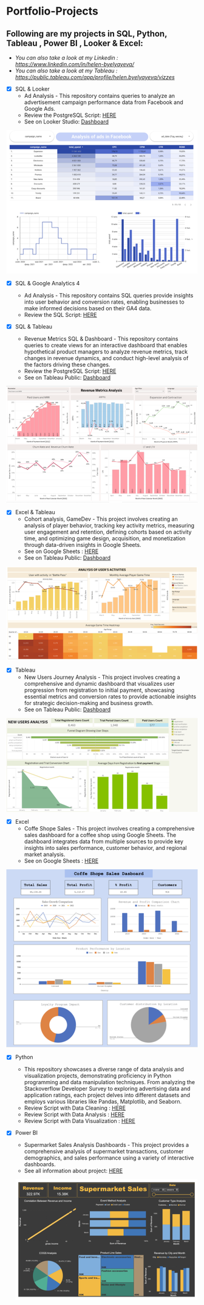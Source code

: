 # Portfolio-Projects


## Following are my projects in SQL, Python, Tableau , Power BI , Looker & Excel:
- *You can also take a look at my Linkedin : https://www.linkedin.com/in/helen-byelyayeva/*
- *You can also take a look at my Tableau : https://public.tableau.com/app/profile/helen.byelyayeva/vizzes*

- [x] SQL & Looker  
    - Ad Analysis - This repository contains queries to analyze an advertisement campaign performance data from Facebook and Google Ads.
    - Review the PostgreSQL Script: [HERE](https://github.com/helenbyelyayeva/Portfolio-Projects/tree/main/SQL/Ads%20Analysis)
    - See on Looker Studio: [Dashboard](https://lookerstudio.google.com/reporting/42d32555-8941-456e-a257-3428a5dbde40)

![Dashboard Screenshot](visuals/facebook.png)

- [x] SQL & Google Analytics 4
    - Ad Analysis - This repository contains SQL queries provide insights into user behavior and conversion rates, enabling businesses to make informed decisions based on their GA4 data.
    - Review the SQL Script: [HERE](https://github.com/helenbyelyayeva/Portfolio-Projects/tree/main/SQL/Big%20Query%20#google-analytics-4---data-analysis-using-bigquery)

- [x] SQL & Tableau
    - Revenue Metrics SQL & Dashboard - This repository contains queries to create views for an interactive dashboard that enables hypothetical product managers to analyze revenue metrics, track changes in revenue dynamics, and conduct high-level analysis of the factors driving these changes.
    - Review the PostgreSQL Script: [HERE](https://github.com/helenbyelyayeva/Portfolio-Projects/tree/main/SQL/Revenue%20Metric%20Analysis)
    - See on Tableau Public: [Dashboard](https://public.tableau.com/views/Book1-Revenue2/Dashboard2?:language=en-US&:sid=&:display_count=n&:origin=viz_share_link)

![Dashboard Screenshot](visuals/metrics.png)

- [x] Excel & Tableau
    - Cohort analysis, GameDev  - This project involves creating an analysis of player behavior, tracking key activity metrics, measuring user engagement and retention, defining cohorts based on activity time, and optimizing game design, acquisition, and monetization through data-driven insights in Google Sheets.
    - See on Google Sheets : [HERE](https://docs.google.com/spreadsheets/d/1UgnEuEwBFrbx_yGdRq5SeFAmZGfWkTxo_ayyheDXeM0/edit?usp=sharing)
    - See on Tableau Public: [Dashboard](https://public.tableau.com/views/HW3_16918577306690/Dashboard2?:language=en-US&:sid=&:display_count=n&:origin=viz_share_link)

![Dashboard Screenshot](visuals/game-2.png)

- [x] Tableau
    - New Users Journey Analysis  - This project involves creating a comprehensive and dynamic dashboard that visualizes user progression from registration to initial payment, showcasing essential metrics and conversion rates to provide actionable insights for strategic decision-making and business growth.
    - See on Tableau Public: [Dashboard](https://public.tableau.com/views/hw5_17061256632210/Dashboard2?:language=en-US&:sid=&:display_count=n&:origin=viz_share_link)

![Dashboard Screenshot](visuals/funnel.png)

- [x] Excel
    - Coffe Shope Sales  - This project involves creating a comprehensive sales dashboard for a coffee shop using Google Sheets. The dashboard integrates data from multiple sources to provide key insights into sales performance, customer behavior, and regional market analysis.
    - See on Google Sheets : [HERE](https://docs.google.com/spreadsheets/d/1GYLUjiQKDjYpvTFnKqSsYNtfC4_Ky1j688UFgRK3Hcw/edit?usp=sharing)

![Dashboard Screenshot](visuals/coffe-2.png)

- [x] Python 
    - This repository showcases a diverse range of data analysis and visualization projects, demonstrating proficiency in Python programming and data manipulation techniques. From analyzing the Stackoverflow Developer Survey to exploring advertising data and application ratings, each project delves into different datasets and employs various libraries like Pandas, Matplotlib, and Seaborn. 
    - Review Script with Data Cleaning : [HERE](https://github.com/helenbyelyayeva/Portfolio-Projects/tree/main/Python/Data%20Cleaning)
    - Review Script with Data Analysis : [HERE](https://github.com/helenbyelyayeva/Portfolio-Projects/tree/main/Python/Data%20Analysis)
    - Review Script with Data Visualization : [HERE](https://github.com/helenbyelyayeva/Portfolio-Projects/tree/main/Python/Data%20Visualization%20)

- [x] Power BI
    -  Supermarket Sales Analysis Dashboards  - This project provides a comprehensive analysis of supermarket transactions, customer demographics, and sales performance using a variety of interactive dashboards.
    - See all information about project: [HERE](https://github.com/helenbyelyayeva/Portfolio-Projects/tree/main/PowerBI)

    ![Dashboard Screenshot](visuals/bi-1.png)
